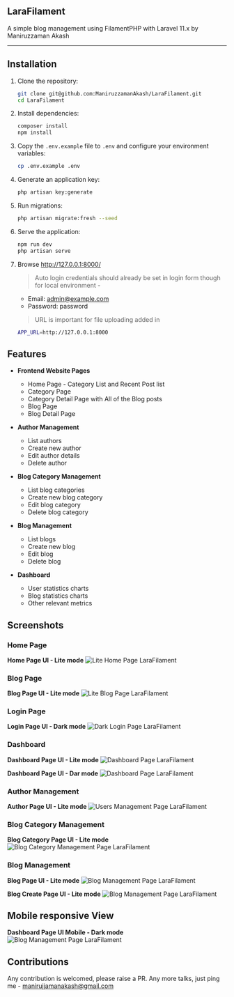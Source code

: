 ## LaraFilament

A simple blog management using FilamentPHP with Laravel 11.x by Maniruzzaman Akash

----

## Installation

1. Clone the repository:

    ```bash
    git clone git@github.com:ManiruzzamanAkash/LaraFilament.git
    cd LaraFilament
    ```

2. Install dependencies:

    ```bash
    composer install
    npm install
    ```

3. Copy the `.env.example` file to `.env` and configure your environment variables:

    ```bash
    cp .env.example .env
    ```

4. Generate an application key:

    ```bash
    php artisan key:generate
    ```

5. Run migrations:

    ```bash
    php artisan migrate:fresh --seed
    ```

6. Serve the application:
    ```bash
    npm run dev
    php artisan serve
    ```

7. Browse
    http://127.0.0.1:8000/
    > Auto login credentials should already be set in login form though for local environment -
    - Email: admin@example.com
    - Password: password

    > URL is important for file uploading added in
    ```sh
    APP_URL=http://127.0.0.1:8000
    ```

## Features

-   **Frontend Website Pages**
    -   Home Page - Category List and Recent Post list
    -   Category Page
    -   Category Detail Page with All of the Blog posts
    -   Blog Page
    -   Blog Detail Page


-   **Author Management**

    -   List authors
    -   Create new author
    -   Edit author details
    -   Delete author

-   **Blog Category Management**

    -   List blog categories
    -   Create new blog category
    -   Edit blog category
    -   Delete blog category

-   **Blog Management**

    -   List blogs
    -   Create new blog
    -   Edit blog
    -   Delete blog

-   **Dashboard**
    -   User statistics charts
    -   Blog statistics charts
    -   Other relevant metrics

## Screenshots

### Home Page
<b>Home Page UI - Lite mode</b>
![Lite Home Page LaraFilament](screenshots/front-page.png)

### Blog Page
<b>Blog Page UI - Lite mode</b>
![Lite Blog Page LaraFilament](screenshots/blog-page.png)

### Login Page
<b>Login Page UI - Dark mode</b>
![Dark Login Page LaraFilament](screenshots/login-page-dark.png)

### Dashboard

<b>Dashboard Page UI - Lite mode</b>
![Dashboard Page LaraFilament](screenshots/dashboard-page-lite.png)

<b>Dashboard Page UI - Dar mode</b>
![Dashboard Page LaraFilament](screenshots/dashboard-page-dark.png)

### Author Management
<b>Author Page UI - Lite mode</b>
![Users Management Page LaraFilament](screenshots/author-page-lite.png)

### Blog Category Management
<b>Blog Category Page UI - Lite mode</b>
![Blog Category Management Page LaraFilament](screenshots/blog-categories-lite.png)

### Blog Management
<b>Blog Page UI - Lite mode</b>
![Blog Management Page LaraFilament](screenshots/blog-posts-page-lite.png)

<b>Blog Create Page UI - Lite mode</b>
![Blog Management Page LaraFilament](screenshots/blog-post-create-page-lite.png)

## Mobile responsive View
<b>Dashboard Page UI Mobile - Dark mode</b>
![Blog Management Page LaraFilament](screenshots/mobile-responsive-view-dark.png)


## Contributions
Any contribution is welcomed, please raise a PR. Any more talks, just ping me - manirujjamanakash@gmail.com